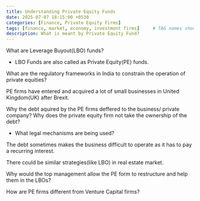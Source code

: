 ```yaml
---
title: Understanding Private Equity Funds
date: 2025-07-07 18:15:00 +0530
categories: [Finance, Private Equity Firms]
tags: [finance, market, economy, investment firms]     # TAG names should always be lowercase
description: What is meant by Private Equity Fund?
---
```


What are Leverage Buyout(LBO) funds?

- LBO Funds are also called as Private Equity(PE) funds.

What are the regulatory frameworks in India to constrain the operation of private equities? 

PE firms have entered and acquired a lot of small businesses in United Kingdom(UK) after Brexit.

Why the debt aquired by the PE firms deffered to the business/ private company? Why does the private equity firm not take the ownership of the debt? 

- What legal mechanisms are being used?

The debt sometimes makes the business difficult to operate as it has to pay a recurring interest.

There could be similar strategies(like LBO) in real estate market.

Why would the top management allow the PE form to restructure and help them in the LBOs?

How are PE firms different from Venture Capital firms?

